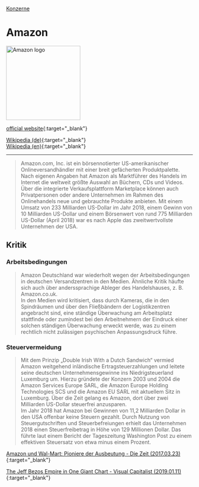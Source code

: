 [Konzerne](../konzerne.html)

# Amazon

<img src="https://upload.wikimedia.org/wikipedia/commons/6/62/Amazon.com-Logo.svg" height="200" alt="Amazon logo">

[official website](https://www.amazon.com/){:target="_blank"}      

[Wikipedia (de)](https://de.wikipedia.org/wiki/Amazon){:target="_blank"}   
[Wikipedia (en)](https://en.wikipedia.org/wiki/Amazon_(company)){:target="_blank"}   

---

> Amazon.com, Inc. ist ein börsennotierter US-amerikanischer Onlineversandhändler mit einer breit gefächerten Produktpalette. Nach eigenen Angaben hat Amazon als Marktführer des Handels im Internet die weltweit größte Auswahl an Büchern, CDs und Videos. Über die integrierte Verkaufsplattform Marketplace können auch Privatpersonen oder andere Unternehmen im Rahmen des Onlinehandels neue und gebrauchte Produkte anbieten.
Mit einem Umsatz von 233 Milliarden US-Dollar im Jahr 2018, einem Gewinn von 10 Milliarden US-Dollar und einem Börsenwert von rund 775 Milliarden US-Dollar (April 2018) war es nach Apple das zweitwertvollste Unternehmen der USA.

## Kritik

### <a name="arbeitsbedingungen">Arbeitsbedingungen</a>
> Amazon Deutschland war wiederholt wegen der Arbeitsbedingungen in deutschen Versandzentren in den Medien. Ähnliche Kritik häufte sich auch über anderssprachige Ableger des Handelshauses, z. B. Amazon.co.uk.   
In den Medien wird kritisiert, dass durch Kameras, die in den Spindräumen und über den Fließbändern der Logistikzentren angebracht sind, eine ständige Überwachung am Arbeitsplatz stattfinde oder zumindest bei den Arbeitnehmern der Eindruck einer solchen ständigen Überwachung erweckt werde, was zu einem rechtlich nicht zulässigen psychischen Anpassungsdruck führe.   

### <a name="steuervermeidung">Steuervermeidung</a>
> Mit dem Prinzip „Double Irish With a Dutch Sandwich“ vermied Amazon weitgehend inländische Ertragsteuerzahlungen und leitete seine deutschen Unternehmensgewinne ins Niedrigsteuerland Luxemburg um. Hierzu gründete der Konzern 2003 und 2004 die Amazon Services Europe SARL, die Amazon Europe Holding Technologies SCS und die Amazon EU SARL mit aktuellem Sitz in Luxemburg. Über die Zeit gelang es Amazon, dort über zwei Milliarden US-Dollar steuerfrei anzusparen.   
Im Jahr 2018 hat Amazon bei Gewinnen von 11,2 Milliarden Dollar in den USA offenbar keine Steuern gezahlt. Durch Nutzung von Steuergutschriften und Steuerbefreiungen erhielt das Unternehmen 2018 einen Steuerfreibetrag in Höhe von 129 Millionen Dollar. Das führte laut einem Bericht der Tageszeitung Washington Post zu einem effektiven Steuersatz von etwa minus einem Prozent.   


[Amazon und Wal-Mart: Pioniere der Ausbeutung - Die Zeit (2017.03.23)](https://www.zeit.de/2017/13/amazon-wal-mart-us-wirtschaft-ausbeutung-arbeitnehmer-lohnniveau/komplettansicht){:target="_blank"}   

[The Jeff Bezos Empire in One Giant Chart - Visual Capitalist (2019.01.11)](https://www.visualcapitalist.com/jeff-bezos-empire-chart/){:target="_blank"}   
